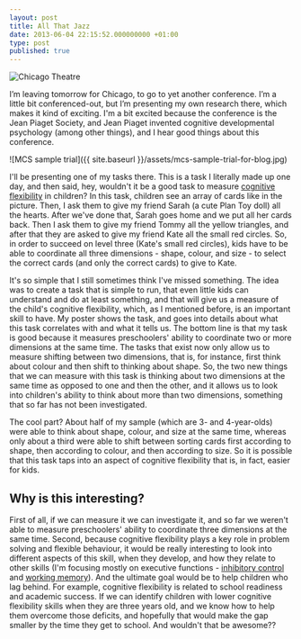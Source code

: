 ```yaml
---
layout: post
title: All That Jazz
date: 2013-06-04 22:15:52.000000000 +01:00
type: post
published: true
---
```


![Chicago Theatre]({{site.baseurl}}assets/chicago_theatre_2.jpg)

I’m leaving tomorrow for Chicago, to go to yet another conference. I’m a little bit conferenced-out, but I’m presenting my own research there, which makes it kind of exciting. I'm a bit excited because the conference is the Jean Piaget Society, and Jean Piaget invented cognitive developmental psychology (among other things), and I hear good things about this conference.

![MCS sample trial]({{ site.baseurl }}/assets/mcs-sample-trial-for-blog.jpg)

I'll be presenting one of my tasks there. This is a task I literally made up one day, and then said, hey, wouldn't it be a good task to measure [cognitive flexibility](http://galpod.wordpress.com/2013/04/11/stretching-the-mind/) in children? In this task, children see an array of cards like in the picture. Then, I ask them to give my friend Sarah (a cute Plan Toy doll) all the hearts. After we've done that, Sarah goes home and we put all her cards back. Then I ask them to give my friend Tommy all the yellow triangles, and after that they are asked to give my friend Kate all the small red circles. So, in order to succeed on level three (Kate's small red circles), kids have to be able to coordinate all three dimensions - shape, colour, and size - to select the correct cards (and only the correct cards) to give to Kate.

It's so simple that I still sometimes think I've missed something. The idea was to create a task that is simple to run, that even little kids can understand and do at least something, and that will give us a measure of the child's cognitive flexibility, which, as I mentioned before, is an important skill to have. My poster shows the task, and goes into details about what this task correlates with and what it tells us. The bottom line is that my task is good because it measures preschoolers' ability to coordinate two or more dimensions at the same time. The tasks that exist now only allow us to measure shifting between two dimensions, that is, for instance, first think about colour and then shift to thinking about shape. So, the two new things that we can measure with this task is thinking about two dimensions at the same time as opposed to one and then the other, and it allows us to look into children's ability to think about more than two dimensions, something that so far has not been investigated.

The cool part? About half of my sample (which are 3- and 4-year-olds) were able to think about shape, colour, and size at the same time, whereas only about a third were able to shift between sorting cards first according to shape, then according to colour, and then according to size. So it is possible that this task taps into an aspect of cognitive flexibility that is, in fact, easier for kids.

## Why is this interesting?

First of all, if we can measure it we can investigate it, and so far we weren't able to measure preschoolers' ability to coordinate three dimensions at the same time. Second, because cognitive flexibility plays a key role in problem solving and flexible behaviour, it would be really interesting to look into different aspects of this skill, when they develop, and how they relate to other skills (I'm focusing mostly on executive functions - [inhibitory control](http://galpod.wordpress.com/2013/03/06/when-simon-doesnt-say-inhibitory-control-in-children/) and [working memory](http://galpod.wordpress.com/2013/04/03/the-memory-game/)). And the ultimate goal would be to help children who lag behind. For example, cognitive flexibility is related to school readiness and academic success. If we can identify children with lower cognitive flexibility skills when they are three years old, and we know how to help them overcome those deficits, and hopefully that would make the gap smaller by the time they get to school. And wouldn't that be awesome??
